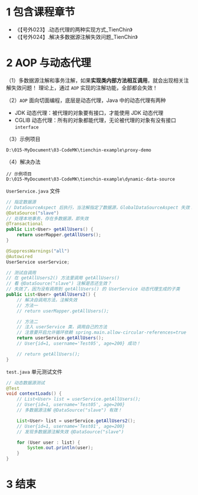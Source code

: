 # 1 包含课程章节

* 《【号外023】.动态代理的两种实现方式_TienChin》
* 《【号外024】.解决多数据源注解失效问题_TienChin》


# 2 AOP 与动态代理

（1）多数据源注解和事务注解，如果**实现类内部方法相互调用**，就会出现相关注解失效问题！
理论上，通过 `AOP` 实现的注解功能，全部都会失效！

（2）`AOP` 面向切面编程，底层是动态代理，Java 中的动态代理有两种

* JDK 动态代理：被代理的对象要有接口，才能使用 JDK 动态代理
* CGLIB 动态代理：所有的对象都能代理，无论被代理的对象有没有接口 `interface`

（3）示例项目
```text
D:\015-MyDocument\03-CodeMK\tienchin-example\proxy-demo
```

（4）解决办法
```text
// 示例项目
D:\015-MyDocument\03-CodeMK\tienchin-example\dynamic-data-source
```

`UserService.java` 文件
```java
// 指定数据源
// DataSourceAspect 后执行，当注解指定了数据源，GlobalDataSourceAspect 失效！
@DataSource("slave")
// 处理本地事务，存在多数据源，即失效
@Transactional
public List<User> getAllUsers() {
    return userMapper.getAllUsers();
}

@SuppressWarnings("all")
@Autowired
UserService userService;

// 测试自调用
// 在 getAllUsers2() 方法里调用 getAllUsers()
// 看 @DataSource("slave") 注解是否还生效？
// 失效了，因为没有调用到 getAllUsers() 的 UserService 动态代理生成的子类
public List<User> getAllUsers2() {
    // 解决自调用方法，注解失效
    // 方法一
    // return userMapper.getAllUsers();

    // 方法二
    // 注入 userService 类，调用自己的方法
    // 注意要开启允许循环依赖 spring.main.allow-circular-references=true
    return userService.getAllUsers();
    // User{id=1, username='Test05', age=200} 成功！

    // return getAllUsers();
}
```

`test.java` 单元测试文件
```java
// 动态数据源测试
@Test
void contextLoads() {
    // List<User> list = userService.getAllUsers();
    // User{id=1, username='Test05', age=200}
    // 多数据源注解 @DataSource("slave") 有效！

    List<User> list = userService.getAllUsers2();
    // User{id=1, username='Test01', age=200}
    // 发现多数据源注解失效 @DataSource("slave")

    for (User user : list) {
        System.out.println(user);
    }
}
```


# 3 结束
